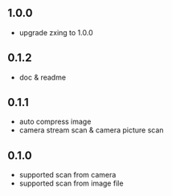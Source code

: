 ## 1.0.0
* upgrade zxing to 1.0.0

## 0.1.2

* doc & readme

## 0.1.1

* auto compress image
* camera stream scan & camera picture scan

## 0.1.0

* supported scan from camera
* supported scan from image file
